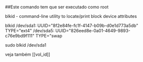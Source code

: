 ##Este comando tem que ser executado como root

blkid - command-line utility to locate/print block device attributes

blkid
/dev/sda1: UUID="8f2e84fe-fc1f-4147-b09b-d0e1d773a5db" TYPE="ext4"
/dev/sda5: UUID="826eed8e-0a01-4649-9893-c76e9bd9f111" TYPE="swap

sudo blkid /dev/sda1


veja também [[vol_id]]
